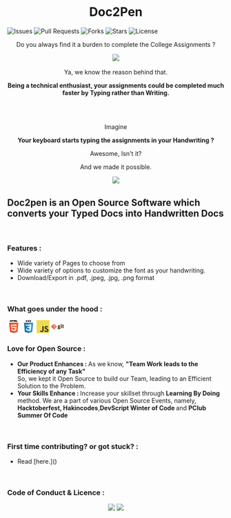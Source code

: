 <h1 align= "center"><b>Doc2Pen</b></h1>

![Issues](https://img.shields.io/github/issues/smaranjitghose/doc2pen)
![Pull Requests](https://img.shields.io/github/issues-pr/smaranjitghose/doc2pen?)
![Forks](https://img.shields.io/github/forks/smaranjitghose/doc2pen)
![Stars](https://img.shields.io/github/stars/smaranjitghose/doc2pen)
![License](https://img.shields.io/github/license/smaranjitghose/doc2pen)


<p align="center">Do you always find it a burden to complete the College Assignments ?</p>
<p align="center"><img width=30% src="https://media.giphy.com/media/l4EoOFliX6Vw4PD20/giphy.gif"></p>

<p align="center">Ya, we know the reason behind that.</p> 
<p align="center"><b>Being a technical enthusiast, your assignments could be completed much faster by Typing rather than Writing.</b></p>
<br/>
<br/>
<p align="center">Imagine</p>
<p align="center"><b>Your keyboard starts typing the assignments in your Handwriting ?</b></p>
<p align="center">Awesome, Isn't it?</p>
<p align="center"> And we made it possible.</p>
<p align="center"><img width=30% src="https://media.giphy.com/media/Lo6LNpySgc0qlzoOKR/giphy.gif"></p>

<h2>Doc2pen is an Open Source Software which converts your Typed Docs into Handwritten Docs</h2>
<br/>
<h3> Features :</h3>
<ul>
<li>Wide variety of Pages to choose from</li>
<li>Wide variety of options to customize the font as your handwriting.</li>
<li>Download/Export in .pdf, .jpeg, .jpg, .png format</li>
</ul>

<br/>

<h3> What goes under the hood :</h3>
<code><img height="30" src="https://raw.githubusercontent.com/github/explore/80688e429a7d4ef2fca1e82350fe8e3517d3494d/topics/html/html.png"></code>
<code><img height="30" src="https://raw.githubusercontent.com/github/explore/80688e429a7d4ef2fca1e82350fe8e3517d3494d/topics/css/css.png"></code>
<code><img height="30" src="https://raw.githubusercontent.com/github/explore/80688e429a7d4ef2fca1e82350fe8e3517d3494d/topics/javascript/javascript.png"></code>
<code><img height="30" src="https://raw.githubusercontent.com/github/explore/80688e429a7d4ef2fca1e82350fe8e3517d3494d/topics/git/git.png"></code>

<br/>

<h3> Love for Open Source :</h3>
<ul>
<li><b>Our Product Enhances : </b>As we know, <b>"Team Work leads to the Efficiency of any Task"</b> <br/>So, we kept it Open Source to build our Team, leading to an Efficient Solution to the Problem.</li>
<li><b>Your Skills Enhance : </b> Increase your skillset through <b>Learning By Doing</b> method. We are a part of various Open Source Events, namely, <b>Hacktoberfest, Hakincodes</b>,<b>DevScript Winter of Code </b>and <b>PClub Summer Of Code</b></li>
</ul>

<br/>

<h3>First time contributing? or got stuck?  : </h3>
<ul>
<li>Read [here.]()</li>
</ul>

<br/>

<h3>Code of Conduct & Licence :</h3>

<p align="center"><img width=30% src="https://media.giphy.com/media/qHRwTyhWIj4UU/200w_d.gif">
<img width=20% src="https://media.giphy.com/media/xUPGcJGy8I928yIlAQ/giphy.gif"></p>
